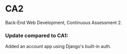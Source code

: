 # CA2
Back-End Web Development, Continuous Assessment 2.

### Update compared to CA1:
Added an account app using Django's built-in auth.
